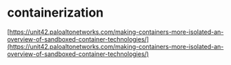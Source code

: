 # containerization

[https://unit42.paloaltonetworks.com/making-containers-more-isolated-an-overview-of-sandboxed-container-technologies/](https://unit42.paloaltonetworks.com/making-containers-more-isolated-an-overview-of-sandboxed-container-technologies/)

